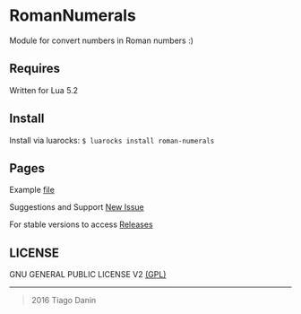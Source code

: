 # RomanNumerals
Module for convert numbers in Roman numbers :)

## Requires
Written for Lua 5.2

## Install
Install via luarocks: `$ luarocks install roman-numerals`

## Pages

Example [file](https://github.com/TiagoDanin/RomanNumerals/blob/master/start.lua)

Suggestions and Support [New Issue](https://github.com/TiagoDanin/RomanNumerals/issues/new)

For stable versions to access [Releases](https://github.com/TiagoDanin/RomanNumerals/releases)

## LICENSE
GNU GENERAL PUBLIC LICENSE V2 [(GPL)](https://github.com/TiagoDanin/RomanNumerals/blob/master/LICENSE)

---
>2016 Tiago Danin
